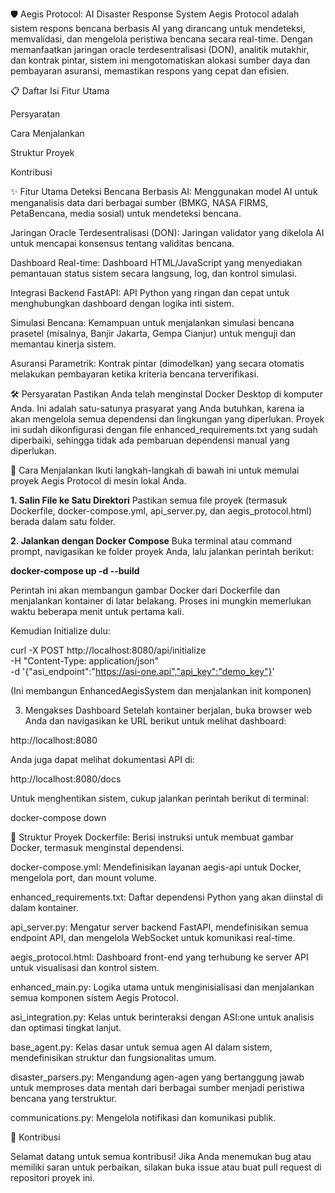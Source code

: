 🛡️ Aegis Protocol: AI Disaster Response System
Aegis Protocol adalah sistem respons bencana berbasis AI yang dirancang untuk mendeteksi, memvalidasi, dan mengelola peristiwa bencana secara real-time. Dengan memanfaatkan jaringan oracle terdesentralisasi (DON), analitik mutakhir, dan kontrak pintar, sistem ini mengotomatiskan alokasi sumber daya dan pembayaran asuransi, memastikan respons yang cepat dan efisien.

📋 Daftar Isi
Fitur Utama

Persyaratan

Cara Menjalankan

Struktur Proyek

Kontribusi

✨ Fitur Utama
Deteksi Bencana Berbasis AI: Menggunakan model AI untuk menganalisis data dari berbagai sumber (BMKG, NASA FIRMS, PetaBencana, media sosial) untuk mendeteksi bencana.

Jaringan Oracle Terdesentralisasi (DON): Jaringan validator yang dikelola AI untuk mencapai konsensus tentang validitas bencana.

Dashboard Real-time: Dashboard HTML/JavaScript yang menyediakan pemantauan status sistem secara langsung, log, dan kontrol simulasi.

Integrasi Backend FastAPI: API Python yang ringan dan cepat untuk menghubungkan dashboard dengan logika inti sistem.

Simulasi Bencana: Kemampuan untuk menjalankan simulasi bencana prasetel (misalnya, Banjir Jakarta, Gempa Cianjur) untuk menguji dan memantau kinerja sistem.

Asuransi Parametrik: Kontrak pintar (dimodelkan) yang secara otomatis melakukan pembayaran ketika kriteria bencana terverifikasi.

🛠️ Persyaratan
Pastikan Anda telah menginstal Docker Desktop di komputer Anda. Ini adalah satu-satunya prasyarat yang Anda butuhkan, karena ia akan mengelola semua dependensi dan lingkungan yang diperlukan. Proyek ini sudah dikonfigurasi dengan file enhanced_requirements.txt yang sudah diperbaiki, sehingga tidak ada pembaruan dependensi manual yang diperlukan.

🚀 Cara Menjalankan
Ikuti langkah-langkah di bawah ini untuk memulai proyek Aegis Protocol di mesin lokal Anda.

**1. Salin File ke Satu Direktori**
Pastikan semua file proyek (termasuk Dockerfile, docker-compose.yml, api_server.py, dan aegis_protocol.html) berada dalam satu folder.

**2. Jalankan dengan Docker Compose**
Buka terminal atau command prompt, navigasikan ke folder proyek Anda, lalu jalankan perintah berikut:

**docker-compose up -d --build**

Perintah ini akan membangun gambar Docker dari Dockerfile dan menjalankan kontainer di latar belakang. Proses ini mungkin memerlukan waktu beberapa menit untuk pertama kali.

Kemudian Initialize dulu:

curl -X POST http://localhost:8080/api/initialize \
  -H "Content-Type: application/json" \
  -d '{"asi_endpoint":"https://asi-one.api","api_key":"demo_key"}'

(Ini membangun EnhancedAegisSystem dan menjalankan init komponen)

3. Mengakses Dashboard
Setelah kontainer berjalan, buka browser web Anda dan navigasikan ke URL berikut untuk melihat dashboard:

http://localhost:8080

Anda juga dapat melihat dokumentasi API di:

http://localhost:8080/docs

Untuk menghentikan sistem, cukup jalankan perintah berikut di terminal:

docker-compose down

📁 Struktur Proyek
Dockerfile: Berisi instruksi untuk membuat gambar Docker, termasuk menginstal dependensi.

docker-compose.yml: Mendefinisikan layanan aegis-api untuk Docker, mengelola port, dan mount volume.

enhanced_requirements.txt: Daftar dependensi Python yang akan diinstal di dalam kontainer.

api_server.py: Mengatur server backend FastAPI, mendefinisikan semua endpoint API, dan mengelola WebSocket untuk komunikasi real-time.

aegis_protocol.html: Dashboard front-end yang terhubung ke server API untuk visualisasi dan kontrol sistem.

enhanced_main.py: Logika utama untuk menginisialisasi dan menjalankan semua komponen sistem Aegis Protocol.

asi_integration.py: Kelas untuk berinteraksi dengan ASI:one untuk analisis dan optimasi tingkat lanjut.

base_agent.py: Kelas dasar untuk semua agen AI dalam sistem, mendefinisikan struktur dan fungsionalitas umum.

disaster_parsers.py: Mengandung agen-agen yang bertanggung jawab untuk memproses data mentah dari berbagai sumber menjadi peristiwa bencana yang terstruktur.

communications.py: Mengelola notifikasi dan komunikasi publik.

🤝 Kontribusi

Selamat datang untuk semua kontribusi! Jika Anda menemukan bug atau memiliki saran untuk perbaikan, silakan buka issue atau buat pull request di repositori proyek ini.
